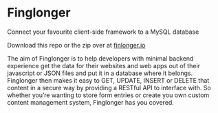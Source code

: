 # Finglonger
Connect your favourite client-side framework to a MySQL database

Download this repo or the zip over at [finlonger.io](http://finglonger.io/downloads/finglonger_v1.0.0.zip)

The aim of Finglonger is to help developers with minimal backend experience get the data for their websites and web apps out of their javascript or JSON files and put it in a database where it belongs. Finglonger then makes it easy to GET, UPDATE, INSERT or DELETE that content in a secure way by providing a RESTful API to interface with. So whether you’re wanting to store form entries or create you own custom content management system, Finglonger has you covered.
